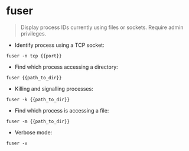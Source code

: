 # fuser

> Display process IDs currently using files or sockets.
> Require admin privileges.

- Identify process using a TCP socket:

`fuser -n tcp {{port}}`

- Find which process accessing a directory:

`fuser {{path_to_dir}}`

- Killing and signalling processes:

`fuser -k {{path_to_dir}}`

- Find which process is accessing a file:

`fuser -m {{path_to_dir}}`

- Verbose mode:

`fuser -v`
